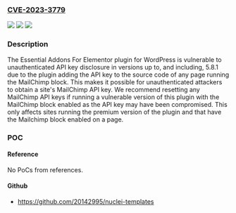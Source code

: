### [CVE-2023-3779](https://cve.mitre.org/cgi-bin/cvename.cgi?name=CVE-2023-3779)
![](https://img.shields.io/static/v1?label=Product&message=Essential%20Addons%20for%20Elementor&color=blue)
![](https://img.shields.io/static/v1?label=Version&message=*%3C%3D%205.8.1%20&color=brighgreen)
![](https://img.shields.io/static/v1?label=Vulnerability&message=CWE-200%20Information%20Exposure&color=brighgreen)

### Description

The Essential Addons For Elementor plugin for WordPress is vulnerable to unauthenticated API key disclosure in versions up to, and including, 5.8.1 due to the plugin adding the API key to the source code of any page running the MailChimp block. This makes it possible for unauthenticated attackers to obtain a site's MailChimp API key. We recommend resetting any MailChimp API keys if running a vulnerable version of this plugin with the MailChimp block enabled as the API key may have been compromised. This only affects sites running the premium version of the plugin and that have the Mailchimp block enabled on a page.

### POC

#### Reference
No PoCs from references.

#### Github
- https://github.com/20142995/nuclei-templates

